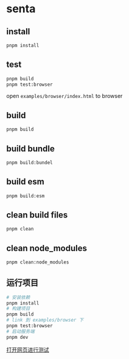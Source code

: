 # senta

## install
```bash
pnpm install
```

## test
```bash
pnpm build
pnpm test:browser
```

open `examples/browser/index.html` to browser

## build
```bash
pnpm build
```

## build bundle
```bash
pnpm build:bundel
```

## build esm
```bash
pnpm build:esm
```

## clean build files
```bash
pnpm clean
```

## clean node_modules
```bash
pnpm clean:node_modules
```

## 运行项目

```bash
# 安装依赖
pnpm install
# 构建项目
pnpm build
# link 到 examples/browser 下
pnpm test:browser
# 启动服务端
pnpm dev

```
[打开网页进行测试](./examples/browser/error.html)
